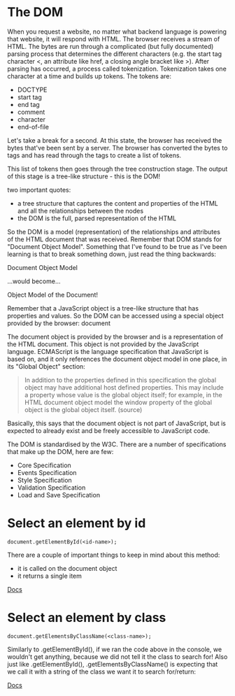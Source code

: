 # The DOM

When you request a website, no matter what backend language is powering that website, it will respond with HTML. The browser receives a stream of HTML. The bytes are run through a complicated (but fully documented) parsing process that determines the different characters (e.g. the start tag character <, an attribute like href, a closing angle bracket like >). After parsing has occurred, a process called tokenization. Tokenization takes one character at a time and builds up tokens. The tokens are:

* DOCTYPE
* start tag
* end tag
* comment
* character
* end-of-file

Let's take a break for a second. At this state, the browser has received the bytes that've been sent by a server. The browser has converted the bytes to tags and has read through the tags to create a list of tokens.

This list of tokens then goes through the tree construction stage. The output of this stage is a tree-like structure - this is the DOM!

two important quotes:

* a tree structure that captures the content and properties of the HTML and all the relationships between the nodes
* the DOM is the full, parsed representation of the HTML

So the DOM is a model (representation) of the relationships and attributes of the HTML document that was received. Remember that DOM stands for "Document Object Model". Something that I've found to be true as I've been learning is that to break something down, just read the thing backwards:

Document Object Model

...would become…

Object Model of the Document!

Remember that a JavaScript object is a tree-like structure that has properties and values. So the DOM can be accessed using a special object provided by the browser: document

The document object is provided by the browser and is a representation of the HTML document. This object is not provided by the JavaScript language. ECMAScript is the language specification that JavaScript is based on, and it only references the document object model in one place, in its "Global Object" section:

> In addition to the properties defined in this specification the global object may have additional host defined properties. This may include a property whose value is the global object itself; for example, in the HTML document object model the window property of the global object is the global object itself. (source)

Basically, this says that the document object is not part of JavaScript, but is expected to already exist and be freely accessible to JavaScript code.

The DOM is standardised by the W3C. There are a number of specifications that make up the DOM, here are few:

* Core Specification
* Events Specification
* Style Specification
* Validation Specification
* Load and Save Specification

# Select an element by id

`document.getElementById(<id-name>);`

There are a couple of important things to keep in mind about this method:

* it is called on the document object
* it returns a single item

[Docs](https://developer.mozilla.org/en-US/docs/Web/API/Document/getElementById)

# Select an element by class

`document.getElementsByClassName(<class-name>);`

Similarly to .getElementById(), if we ran the code above in the console, we wouldn't get anything, because we did not tell it the class to search for! Also just like .getElementById(), .getElementsByClassName() is expecting that we call it with a string of the class we want it to search for/return:

[Docs](https://developer.mozilla.org/en-US/docs/Web/API/Document/getElementsByClassName)
